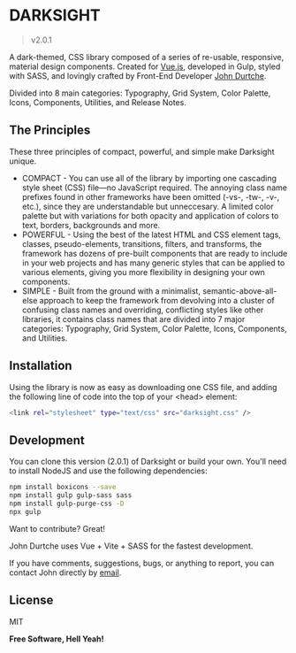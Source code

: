 # DARKSIGHT
>v2.0.1

A dark-themed, CSS library composed of a series of re-usable, responsive, material design components.
Created for [Vue.js][vue], developed in Gulp, styled with SASS, and lovingly crafted by Front-End Developer [John Durtche][email].

Divided into 8 main categories: Typography, Grid System, Color Palette, Icons, Components, Utilities, and Release Notes.

## The Principles

These three principles of compact, powerful, and simple make Darksight unique.

- COMPACT - You can use all of the library by importing one cascading style sheet (CSS) file&mdash;no JavaScript required. The annoying class name prefixes found in other frameworks have been omitted (-vs-, -tw-, -v-, etc.), since they are understandable but unneccesary. A limited color palette but with variations for both opacity and application of colors to text, borders, backgrounds and more.
- POWERFUL - Using the best of the latest HTML and CSS element tags, classes, pseudo-elements, transitions, filters, and transforms, the framework has dozens of pre-built components that are ready to include in your web projects and has many generic styles that can be applied to various elements, giving you more flexibility in designing your own components.
- SIMPLE - Built from the ground with a minimalist, semantic-above-all-else approach to keep the framework from devolving into a cluster of confusing class names and overriding, conflicting styles like other libraries, it contains class names that are divided into 7 major categories: Typography, Grid System, Color Palette, Icons, Components, and Utilities.

## Installation

Using the library is now as easy as downloading one CSS file, and adding the following line of code into the top of your &lt;head&gt; element:

```sh
<link rel="stylesheet" type="text/css" src="darksight.css" />
```
## Development

You can clone this version (2.0.1) of Darksight or build your own. You'll need to install NodeJS and use the following dependencies:

```sh
npm install boxicons --save
npm install gulp gulp-sass sass
npm install gulp-purge-css -D
npx gulp
```

Want to contribute? Great!

John Durtche uses Vue + Vite + SASS for the fastest development.

If you have comments, suggestions, bugs, or anything to report, you can contact John directly by [email].

## License

MIT

**Free Software, Hell Yeah!**

[//]: # (These are reference links used in the body of this note and get stripped out when the markdown processor does its job. There is no need to format nicely because it shouldn't be seen. Thanks SO - http://stackoverflow.com/questions/4823468/store-comments-in-markdown-syntax)

   [email]: <mailto:johndurtche@gmail.com>
   [vue]: <https://vuejs.org>
